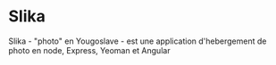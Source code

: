 Slika
=====

Slika - "photo" en Yougoslave - est une application d'hebergement de photo en node, Express, Yeoman et Angular
